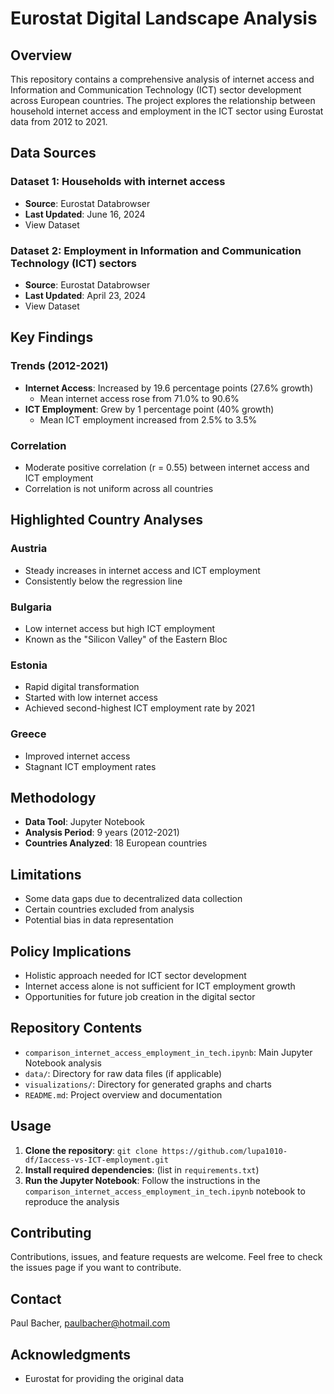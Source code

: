 # Eurostat Digital Landscape Analysis

## Overview
This repository contains a comprehensive analysis of internet access and Information and Communication Technology (ICT) sector development across European countries.
The project explores the relationship between household internet access and employment in the ICT sector using Eurostat data from 2012 to 2021.

## Data Sources

### Dataset 1: Households with internet access
- **Source**: Eurostat Databrowser
- **Last Updated**: June 16, 2024
- View Dataset

### Dataset 2: Employment in Information and Communication Technology (ICT) sectors
- **Source**: Eurostat Databrowser
- **Last Updated**: April 23, 2024
- View Dataset

## Key Findings

### Trends (2012-2021)
- **Internet Access**: Increased by 19.6 percentage points (27.6% growth)
  - Mean internet access rose from 71.0% to 90.6%
- **ICT Employment**: Grew by 1 percentage point (40% growth)
  - Mean ICT employment increased from 2.5% to 3.5%

### Correlation
- Moderate positive correlation (r = 0.55) between internet access and ICT employment
- Correlation is not uniform across all countries

## Highlighted Country Analyses

### Austria
- Steady increases in internet access and ICT employment
- Consistently below the regression line

### Bulgaria
- Low internet access but high ICT employment
- Known as the "Silicon Valley" of the Eastern Bloc

### Estonia
- Rapid digital transformation
- Started with low internet access
- Achieved second-highest ICT employment rate by 2021

### Greece
- Improved internet access
- Stagnant ICT employment rates

## Methodology
- **Data Tool**: Jupyter Notebook
- **Analysis Period**: 9 years (2012-2021)
- **Countries Analyzed**: 18 European countries

## Limitations
- Some data gaps due to decentralized data collection
- Certain countries excluded from analysis
- Potential bias in data representation

## Policy Implications
- Holistic approach needed for ICT sector development
- Internet access alone is not sufficient for ICT employment growth
- Opportunities for future job creation in the digital sector

## Repository Contents
- `comparison_internet_access_employment_in_tech.ipynb`: Main Jupyter Notebook analysis
- `data/`: Directory for raw data files (if applicable)
- `visualizations/`: Directory for generated graphs and charts
- `README.md`: Project overview and documentation

## Usage
1. **Clone the repository**: `git clone https://github.com/lupa1010-df/Iaccess-vs-ICT-employment.git`
2. **Install required dependencies**: (list in `requirements.txt`)
3. **Run the Jupyter Notebook**: Follow the instructions in the `comparison_internet_access_employment_in_tech.ipynb` notebook to reproduce the analysis

## Contributing
Contributions, issues, and feature requests are welcome. Feel free to check the issues page if you want to contribute.

## Contact
Paul Bacher, 
paulbacher@hotmail.com

## Acknowledgments
- Eurostat for providing the original data

